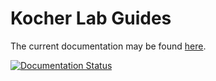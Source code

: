 Kocher Lab Guides
=================

The current documentation may be found [here](https://kocher-guides.readthedocs.io).

[![Documentation Status](https://readthedocs.org/projects/kocher-guides/badge/?version=latest)](https://kocher-guides.readthedocs.io/en/latest/?badge=latest)
